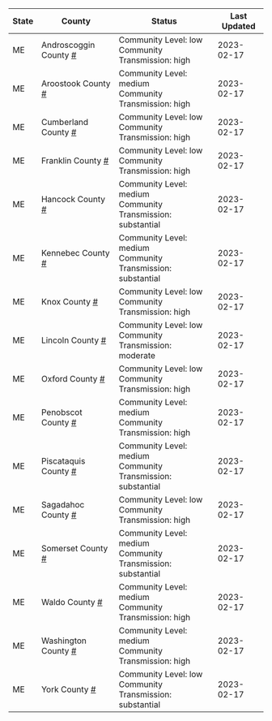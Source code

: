 State | County | Status | Last Updated
--- | --- | --- | --- 
ME | Androscoggin County <a href="#androscoggin_county">#</a> | <a name="androscoggin_county"></a>Community Level: low<br/>Community Transmission: high | 2023-02-17
ME | Aroostook County <a href="#aroostook_county">#</a> | <a name="aroostook_county"></a>Community Level: medium<br/>Community Transmission: high | 2023-02-17
ME | Cumberland County <a href="#cumberland_county">#</a> | <a name="cumberland_county"></a>Community Level: low<br/>Community Transmission: high | 2023-02-17
ME | Franklin County <a href="#franklin_county">#</a> | <a name="franklin_county"></a>Community Level: low<br/>Community Transmission: high | 2023-02-17
ME | Hancock County <a href="#hancock_county">#</a> | <a name="hancock_county"></a>Community Level: medium<br/>Community Transmission: substantial | 2023-02-17
ME | Kennebec County <a href="#kennebec_county">#</a> | <a name="kennebec_county"></a>Community Level: medium<br/>Community Transmission: substantial | 2023-02-17
ME | Knox County <a href="#knox_county">#</a> | <a name="knox_county"></a>Community Level: low<br/>Community Transmission: high | 2023-02-17
ME | Lincoln County <a href="#lincoln_county">#</a> | <a name="lincoln_county"></a>Community Level: low<br/>Community Transmission: moderate | 2023-02-17
ME | Oxford County <a href="#oxford_county">#</a> | <a name="oxford_county"></a>Community Level: low<br/>Community Transmission: high | 2023-02-17
ME | Penobscot County <a href="#penobscot_county">#</a> | <a name="penobscot_county"></a>Community Level: medium<br/>Community Transmission: high | 2023-02-17
ME | Piscataquis County <a href="#piscataquis_county">#</a> | <a name="piscataquis_county"></a>Community Level: medium<br/>Community Transmission: substantial | 2023-02-17
ME | Sagadahoc County <a href="#sagadahoc_county">#</a> | <a name="sagadahoc_county"></a>Community Level: low<br/>Community Transmission: high | 2023-02-17
ME | Somerset County <a href="#somerset_county">#</a> | <a name="somerset_county"></a>Community Level: medium<br/>Community Transmission: substantial | 2023-02-17
ME | Waldo County <a href="#waldo_county">#</a> | <a name="waldo_county"></a>Community Level: medium<br/>Community Transmission: high | 2023-02-17
ME | Washington County <a href="#washington_county">#</a> | <a name="washington_county"></a>Community Level: medium<br/>Community Transmission: high | 2023-02-17
ME | York County <a href="#york_county">#</a> | <a name="york_county"></a>Community Level: low<br/>Community Transmission: substantial | 2023-02-17
